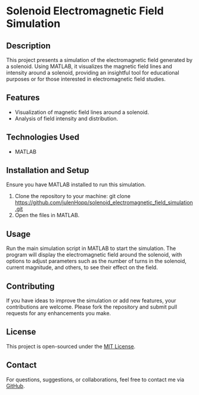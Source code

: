 # Solenoid Electromagnetic Field Simulation

## Description
This project presents a simulation of the electromagnetic field generated by a solenoid. Using MATLAB, it visualizes the magnetic field lines and intensity around a solenoid, providing an insightful tool for educational purposes or for those interested in electromagnetic field studies.

## Features
- Visualization of magnetic field lines around a solenoid.
- Analysis of field intensity and distribution.

## Technologies Used
- MATLAB

## Installation and Setup
Ensure you have MATLAB installed to run this simulation.

1. Clone the repository to your machine:
git clone https://github.com/julenHopp/solenoid_electromagnetic_field_simulation.git
2. Open the files in MATLAB.

## Usage
Run the main simulation script in MATLAB to start the simulation. The program will display the electromagnetic field around the solenoid, with options to adjust parameters such as the number of turns in the solenoid, current magnitude, and others, to see their effect on the field.

## Contributing
If you have ideas to improve the simulation or add new features, your contributions are welcome. Please fork the repository and submit pull requests for any enhancements you make.

## License
This project is open-sourced under the [MIT License](LICENSE).

## Contact
For questions, suggestions, or collaborations, feel free to contact me via [GitHub](https://github.com/julenHopp).
